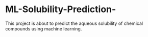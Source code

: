 # ML-Solubility-Prediction-
This project is about to predict the aqueous solubility of chemical compounds using machine learning.
